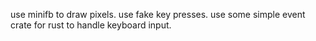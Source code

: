 use minifb to draw pixels.
use fake key presses.
use some simple event crate for rust to handle keyboard input.
